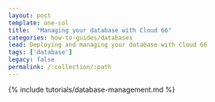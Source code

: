 ```yaml
---
layout: post
template: one-col
title:  "Managing your database with Cloud 66"
categories: how-to-guides/databases
lead: Deploying and managing your database with Cloud 66
tags: ['database']
legacy: false
permalink: /:collection/:path
---
```


{% include tutorials/database-management.md %}
